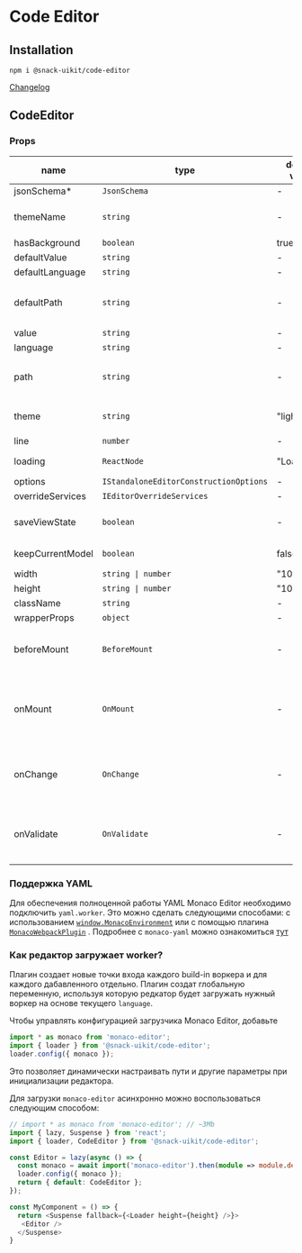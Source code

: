 # Code Editor

## Installation

`npm i @snack-uikit/code-editor`

[Changelog](./CHANGELOG.md)

[//]: DOCUMENTATION_SECTION_START
[//]: THIS_SECTION_IS_AUTOGENERATED_PLEASE_DONT_EDIT_IT
## CodeEditor
### Props
| name | type | default value | description |
|------|------|---------------|-------------|
| jsonSchema* | `JsonSchema` | - | Схема для валидации |
| themeName | `string` | - | Название текущей темы. Значение не важно, важно что смена значения запускает пересчет стилей. |
| hasBackground | `boolean` | true | Включение/отключение псевдобекграунда |
| defaultValue | `string` | - | Default value of the current model |
| defaultLanguage | `string` | - | Default language of the current model |
| defaultPath | `string` | - | Default path of the current model Will be passed as the third argument to `.createModel` method `monaco.editor.createModel(..., ..., monaco.Uri.parse(defaultPath))` |
| value | `string` | - | Value of the current model |
| language | `string` | - | Language of the current model |
| path | `string` | - | Path of the current model Will be passed as the third argument to `.createModel` method `monaco.editor.createModel(..., ..., monaco.Uri.parse(defaultPath))` |
| theme | `string` | "light" | The theme for the monaco Available options "vs-dark" \| "light" Define new themes by `monaco.editor.defineTheme` |
| line | `number` | - | The line to jump on it |
| loading | `ReactNode` | "Loading..." | The loading screen before the editor will be mounted |
| options | `IStandaloneEditorConstructionOptions` | - | IStandaloneEditorConstructionOptions |
| overrideServices | `IEditorOverrideServices` | - | IEditorOverrideServices |
| saveViewState | `boolean` | - | Indicator whether to save the models' view states between model changes or not Defaults to true |
| keepCurrentModel | `boolean` | false | Indicator whether to dispose the current model when the Editor is unmounted or not |
| width | `string \| number` | "100%" | Width of the editor wrapper |
| height | `string \| number` | "100%" | Height of the editor wrapper |
| className | `string` | - | Class name for the editor container |
| wrapperProps | `object` | - | Props applied to the wrapper element |
| beforeMount | `BeforeMount` | - | Signature: function(monaco: Monaco) => void An event is emitted before the editor is mounted It gets the monaco instance as a first argument Defaults to "noop" |
| onMount | `OnMount` | - | Signature: function(editor: monaco.editor.IStandaloneCodeEditor, monaco: Monaco) => void An event is emitted when the editor is mounted It gets the editor instance as a first argument and the monaco instance as a second Defaults to "noop" |
| onChange | `OnChange` | - | Signature: function(value: string \| undefined, ev: monaco.editor.IModelContentChangedEvent) => void An event is emitted when the content of the current model is changed |
| onValidate | `OnValidate` | - | Signature: function(markers: monaco.editor.IMarker[]) => void An event is emitted when the content of the current model is changed and the current model markers are ready Defaults to "noop" |


[//]: DOCUMENTATION_SECTION_END

### Поддержка YAML

Для обеспечения полноценной работы YAML Monaco Editor необходимо подключить `yaml.worker`. Это можно сделать следующими способами: с использованием [`window.MonacoEnvironment`](https://www.npmjs.com/package/monaco-yaml#usage) или с помощью плагина [`MonacoWebpackPlugin`](https://www.npmjs.com/package/monaco-yaml#using-monaco-webpack-loader-plugin) . Подробнее с `monaco-yaml` можно ознакомиться [тут](<(https://www.npmjs.com/package/monaco-yaml)>)

### Как редактор загружает worker?

Плагин создает новые точки входа каждого build-in воркера и для каждого дабавленного отдельно. Плагин создат глобальную переменную, используя которую редкатор будет загружать нужный воркер на основе текущего `language`.

Чтобы управлять конфигурацией загрузчика Monaco Editor, добавьте

```typescript
import * as monaco from 'monaco-editor';
import { loader } from '@snack-uikit/code-editor';
loader.config({ monaco });
```

Это позволяет динамически настраивать пути и другие параметры при инициализации редактора.

Для загрузки `monaco-editor` асинхронно можно воспользоваться следующим способом:

```typescript
// import * as monaco from 'monaco-editor'; // ~3Mb
import { lazy, Suspense } from 'react';
import { loader, CodeEditor } from '@snack-uikit/code-editor';

const Editor = lazy(async () => {
  const monaco = await import('monaco-editor').then(module => module.default);
  loader.config({ monaco });
  return { default: CodeEditor };
});

const MyComponent = () => {
  return <Suspense fallback={<Loader height={height} />}>
   <Editor />
  </Suspense>
}
```
